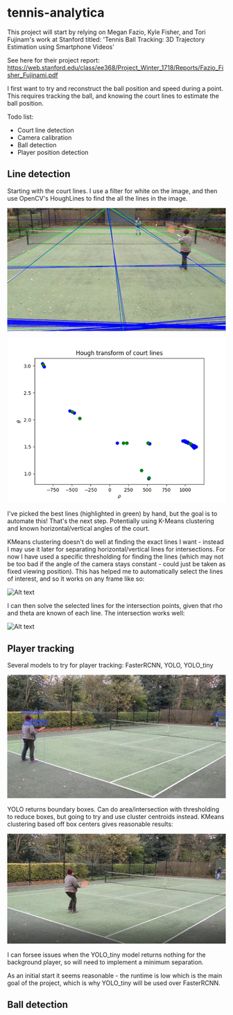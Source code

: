 # tennis-analytica

This project will start by relying on Megan Fazio, Kyle Fisher, and Tori Fujinam's work at Stanford titled:
'Tennis Ball Tracking: 3D Trajectory Estimation using Smartphone Videos'

See here for their project report: https://web.stanford.edu/class/ee368/Project_Winter_1718/Reports/Fazio_Fisher_Fujinami.pdf

I first want to try and reconstruct the ball position and speed during a point. This requires tracking the ball, and knowing the court lines to estimate the ball position.


Todo list:

* Court line detection
* Camera calibration
* Ball detection
* Player position detection

## Line detection

Starting with the court lines. I use a filter for white on the image, and then use OpenCV's HoughLines to find the all the lines in the image.

![Alt text](saved_plots/best_selected.png?raw=true "Title")

![Alt text](saved_plots/rho_theta_plot.png?raw=true "Title")

I've picked the best lines (highlighted in green) by hand, but the goal is to automate this! That's the next step. Potentially using K-Means clustering and known horizontal/vertical angles of the court.


KMeans clustering doesn't do well at finding the exact lines I want - instead I may use it later for separating horizontal/vertical lines for intersections. For now I have used a specific thresholding for finding the lines (which may not be too bad if the angle of the camera stays constant - could just be taken as fixed viewing position). This has helped me to automatically select the lines of interest, and so it works on any frame like so:

![Alt text](saved_plots/best_selection-thresholding.png?raw=true "Title")

I can then solve the selected lines for the intersection points, given that rho and theta are known of each line.
The intersection works well:

![Alt text](saved_plots/intersections_found.png?raw=true "Title")


## Player tracking

Several models to try for player tracking: FasterRCNN, YOLO, YOLO_tiny

![Alt text](saved_plots/player_identification_YOLO.jpg?raw=true "Title")

YOLO returns boundary boxes. Can do area/intersection with thresholding to reduce boxes, but going to try and use cluster centroids instead.
KMeans clustering based off box centers gives reasonable results:

![Alt text](saved_plots/YOLO_tiny_centroids.PNG?raw=true "Title")

I can forsee issues when the YOLO_tiny model returns nothing for the background player, so will need to implement a minimum separation.

As an initial start it seems reasonable - the runtime is low which is the main goal of the project, which is why YOLO_tiny will be used over FasterRCNN.

## Ball detection



